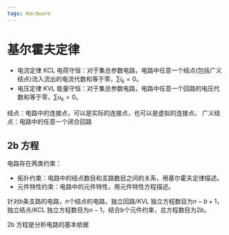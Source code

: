 ```yaml
---
tags: Hardware
---
```


# 基尔霍夫定律

- 电流定律 KCL 电荷守恒：对于集总参数电路，电路中任意一个结点(包括广义结点)流入流出的电流代数和等于零，$\sum i_k=0$。
- 电压定律 KVL 能量守恒：对于集总参数电路，电路中任意一个回路的电压代数和等于零，$\sum u_k=0$。

结点：电路中的连接点，可以是实际的连接点，也可以是虚拟的连接点。
广义结点：电路中的任意一个闭合回路

## 2b 方程

电路存在两类约束：

- 拓扑约束：电路中的结点数目和支路数目之间的关系，用基尔霍夫定律描述。
- 元件特性约束：电路中的元件特性，用元件特性方程描述。

针对$b$条支路的电路，$n$个结点的电路，独立回路/KVL 独立方程数目为$n-b+1$，独立结点/KCL 独立方程数目为$n-1$，结合$b$个元件约束，总方程数目为$2b$。

2b 方程是分析电路的基本依据
